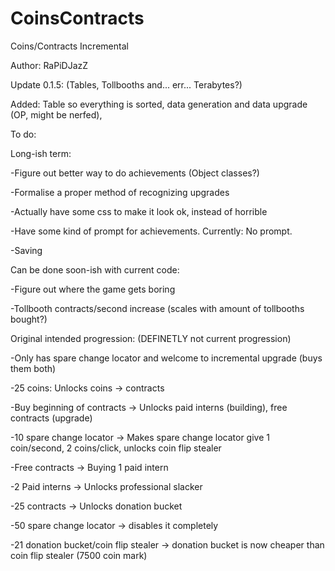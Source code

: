 # CoinsContracts

Coins/Contracts Incremental

Author: RaPiDJazZ

Update 0.1.5: (Tables, Tollbooths and... err... Terabytes?)

Added: Table so everything is sorted, data generation and data upgrade (OP, might be nerfed), 

To do:

Long-ish term:

-Figure out better way to do achievements (Object classes?)

-Formalise a proper method of recognizing upgrades

-Actually have some css to make it look ok, instead of horrible

-Have some kind of prompt for achievements. Currently: No prompt.

-Saving

Can be done soon-ish with current code:

-Figure out where the game gets boring 

-Tollbooth contracts/second increase (scales with amount of tollbooths bought?)

Original intended progression: (DEFINETLY not current progression)

-Only has spare change locator and welcome to incremental upgrade (buys them both)

-25 coins: Unlocks coins -> contracts

-Buy beginning of contracts -> Unlocks paid interns (building), free contracts (upgrade)

-10 spare change locator -> Makes spare change locator give 1 coin/second, 2 coins/click, unlocks coin flip stealer

-Free contracts -> Buying 1 paid intern

-2 Paid interns -> Unlocks professional slacker

-25 contracts -> Unlocks donation bucket

-50 spare change locator -> disables it completely

-21 donation bucket/coin flip stealer -> donation bucket is now cheaper than coin flip stealer (7500 coin mark)

